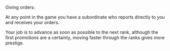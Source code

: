 Giving orders:

At any point in the game you have a subordinate who reports directly to you and receives your orders.

Your job is to advance as soon as possible to the next rank, although the first promotions are a certainty, moving faster through the ranks gives more prestige.